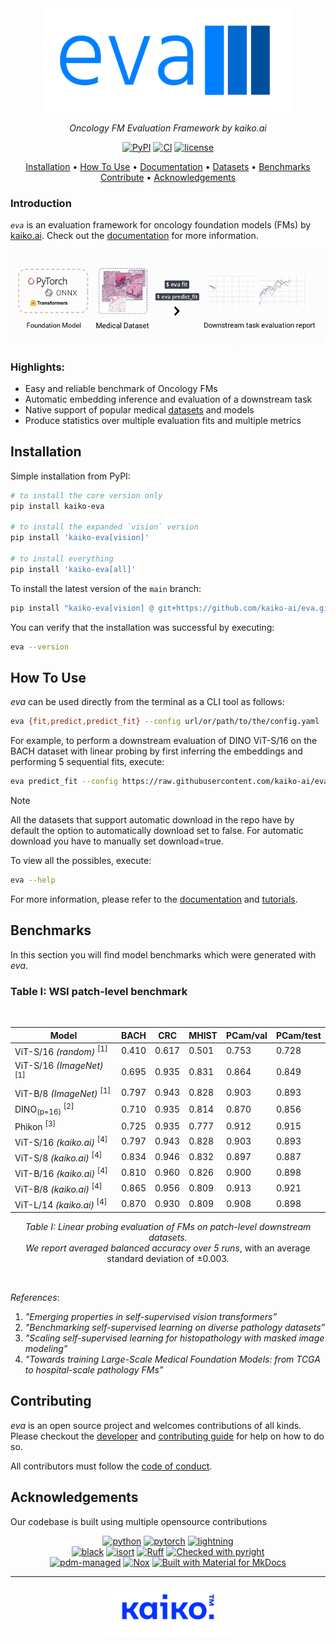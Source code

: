 <div align="center">

<img src="https://github.com/kaiko-ai/eva/blob/main/docs/images/eva-logo.png?raw=true" width="400">

<br />

_Oncology FM Evaluation Framework by kaiko.ai_

[![PyPI](https://img.shields.io/pypi/v/kaiko-eva.svg?logo=python)](https://pypi.python.org/pypi/kaiko-eva)
[![CI](https://github.com/kaiko-ai/eva/workflows/CI/badge.svg)](https://github.com/kaiko-ai/eva/actions?query=workflow%3ACI)
[![license](https://img.shields.io/badge/License-Apache%202.0-blue.svg?labelColor=gray)](https://github.com/kaiko-ai/eva#license)

<p align="center">
  <a href="#installation">Installation</a> •
  <a href="#how-to-use">How To Use</a> •
  <a href="https://kaiko-ai.github.io/eva/">Documentation</a> •
  <a href="https://kaiko-ai.github.io/eva/dev/datasets/">Datasets</a> •
  <a href="#benchmarks">Benchmarks</a> <br>
  <a href="#contributing">Contribute</a> •
  <a href="#acknowledgements">Acknowledgements</a>
</p>

</div>

### Introduction

_`eva`_ is an evaluation framework for oncology foundation models (FMs) by [kaiko.ai](https://kaiko.ai/). Check out the [documentation](https://kaiko-ai.github.io/eva/) for more information.

<div align="center">

<img src="https://github.com/kaiko-ai/eva/blob/main/docs/images/eva-process.gif?raw=true" width="800">

</div>

### Highlights:
- Easy and reliable benchmark of Oncology FMs
- Automatic embedding inference and evaluation of a downstream task
- Native support of popular medical [datasets](https://kaiko-ai.github.io/eva/dev/datasets/) and models
- Produce statistics over multiple evaluation fits and multiple metrics

## Installation

Simple installation from PyPI:
```sh
# to install the core version only
pip install kaiko-eva

# to install the expanded `vision` version
pip install 'kaiko-eva[vision]'

# to install everything
pip install 'kaiko-eva[all]'
```

To install the latest version of the `main` branch:
```sh
pip install "kaiko-eva[vision] @ git+https://github.com/kaiko-ai/eva.git"
```

You can verify that the installation was successful by executing:
```sh
eva --version
```

## How To Use

_eva_ can be used directly from the terminal as a CLI tool as follows:
```sh
eva {fit,predict,predict_fit} --config url/or/path/to/the/config.yaml 
```

For example, to perform a downstream evaluation of DINO ViT-S/16 on the BACH dataset with linear probing by first inferring the embeddings and performing 5 sequential fits, execute:
```sh
eva predict_fit --config https://raw.githubusercontent.com/kaiko-ai/eva/main/configs/vision/dino_vit/offline/bach.yaml
```

> [!NOTE] 
> All the datasets that support automatic download in the repo have by default the option to automatically download set to false. For automatic download you have to manually set download=true.


To view all the possibles, execute:
```sh
eva --help
```

For more information, please refer to the [documentation](https://kaiko-ai.github.io/eva/dev/user-guide/tutorials/offline_vs_online/) and [tutorials](https://kaiko-ai.github.io/eva/dev/user-guide/advanced/replicate_evaluations/).

## Benchmarks

In this section you will find model benchmarks which were generated with _eva_.

### Table I: WSI patch-level benchmark

<br />

<div align="center">

| Model                                            | BACH  | CRC   | MHIST | PCam/val | PCam/test |
|--------------------------------------------------|-------|-------|-------|----------|-----------|
| ViT-S/16 _(random)_	<sup>[1]</sup>               | 0.410 | 0.617 | 0.501 | 0.753    | 0.728     |
| ViT-S/16 _(ImageNet)_ <sup>[1]</sup>             | 0.695 | 0.935 | 0.831 | 0.864    | 0.849     |
| ViT-B/8 _(ImageNet)_ <sup>[1]</sup>              | 0.797 | 0.943 | 0.828 | 0.903    | 0.893     |
| DINO<sub>(p=16)</sub> <sup>[2]</sup>             | 0.710 | 0.935 | 0.814 | 0.870    | 0.856     |
| Phikon <sup>[3]</sup>                            | 0.725 | 0.935 | 0.777 | 0.912    | 0.915     |
| ViT-S/16 _(kaiko.ai)_ <sup>[4]</sup>             | 0.797 | 0.943 | 0.828 | 0.903    | 0.893     |
| ViT-S/8 _(kaiko.ai)_ <sup>[4]</sup>              | 0.834 | 0.946 | 0.832 | 0.897    | 0.887     |
| ViT-B/16 _(kaiko.ai)_	<sup>[4]</sup>             | 0.810 | 0.960 | 0.826 | 0.900    | 0.898     |
| ViT-B/8 _(kaiko.ai)_ <sup>[4]</sup>              | 0.865 | 0.956 | 0.809 | 0.913    | 0.921     |
| ViT-L/14 _(kaiko.ai)_ <sup>[4]</sup>             | 0.870 | 0.930 | 0.809 | 0.908    | 0.898     |

_Table I: Linear probing evaluation of FMs on patch-level downstream datasets.<br> We report averaged balanced accuracy
over 5 runs_, with an average standard deviation of ±0.003.

</div>

<br />

_References_:
1. _"Emerging properties in self-supervised vision transformers”_
2. _"Benchmarking self-supervised learning on diverse pathology datasets”_
3. _"Scaling self-supervised learning for histopathology with masked image modeling”_
4. _"Towards training Large-Scale Medical Foundation Models: from TCGA to hospital-scale pathology FMs”_

## Contributing

_eva_ is an open source project and welcomes contributions of all kinds. Please checkout the [developer](./docs/DEVELOPER_GUIDE.md) and [contributing guide](./docs/CONTRIBUTING.md) for help on how to do so.

All contributors must follow the [code of conduct](./docs/CODE_OF_CONDUCT.md).


## Acknowledgements

Our codebase is built using multiple opensource contributions

<div align="center">

[![python](https://img.shields.io/badge/-Python-blue?logo=python&logoColor=white)](https://github.com/pre-commit/pre-commit)
[![pytorch](https://img.shields.io/badge/PyTorch-ee4c2c?logo=pytorch&logoColor=white)](https://pytorch.org/get-started/locally/)
[![lightning](https://img.shields.io/badge/-⚡️_Lightning-792ee5?logo=pytorchlightning&logoColor=white)](https://pytorchlightning.ai/)<br>
[![black](https://img.shields.io/badge/Code%20Style-Black-black.svg?labelColor=gray)](https://black.readthedocs.io/en/stable/)
[![isort](https://img.shields.io/badge/%20imports-isort-%231674b1?style=flat&labelColor=ef8336)](https://pycqa.github.io/isort/)
[![Ruff](https://img.shields.io/endpoint?url=https://raw.githubusercontent.com/astral-sh/ruff/main/assets/badge/v2.json)](https://github.com/astral-sh/ruff)
[![Checked with pyright](https://microsoft.github.io/pyright/img/pyright_badge.svg)](https://microsoft.github.io/pyright/)<br>
[![pdm-managed](https://img.shields.io/badge/pdm-managed-blueviolet)](https://pdm-project.org)
[![Nox](https://img.shields.io/badge/%F0%9F%A6%8A-Nox-D85E00.svg)](https://github.com/wntrblm/nox)
[![Built with Material for MkDocs](https://img.shields.io/badge/Material_for_MkDocs-526CFE?logo=MaterialForMkDocs&logoColor=white)](https://squidfunk.github.io/mkdocs-material/)

</div>

---
<div align="center">
  <img src="https://github.com/kaiko-ai/eva/blob/main/docs/images/kaiko-logo.png?raw=true" width="200">
</div>
